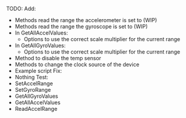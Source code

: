 TODO:
Add:
- Methods read the range the accelerometer is set to (WIP)
- Methods read the range the gyroscope is set to (WIP)
- In GetAllAccelValues:
	- Options to use the correct scale multiplier for the current range
- In GetAllGyroValues:
	- Options to use the correct scale multiplier for the current range
- Method to disable the temp sensor
- Methods to change the clock source of the device
- Example script
Fix:
- Nothing
Test:
- SetAccelRange
- SetGyroRange
- GetAllGyroValues
- GetAllAccelValues
- ReadAccelRange